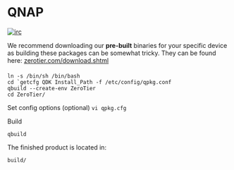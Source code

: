 QNAP
======

[![irc](https://img.shields.io/badge/IRC-%23zerotier%20on%20freenode-orange.svg)](https://webchat.freenode.net/?channels=zerotier)

We recommend downloading our **pre-built** binaries for your specific device as building these packages can be somewhat tricky. They can be found here: [zerotier.com/download.shtml](https://zerotier.com/download.shtml?pk_campaign=github_ZeroTierNAS)

####

```
ln -s /bin/sh /bin/bash
cd `getcfg QDK Install_Path -f /etc/config/qpkg.conf
qbuild --create-env ZeroTier
cd ZeroTier/
```

Set config options (optional)
`vi qpkg.cfg`

Build

`qbuild`

The finished product is located in:

`build/`